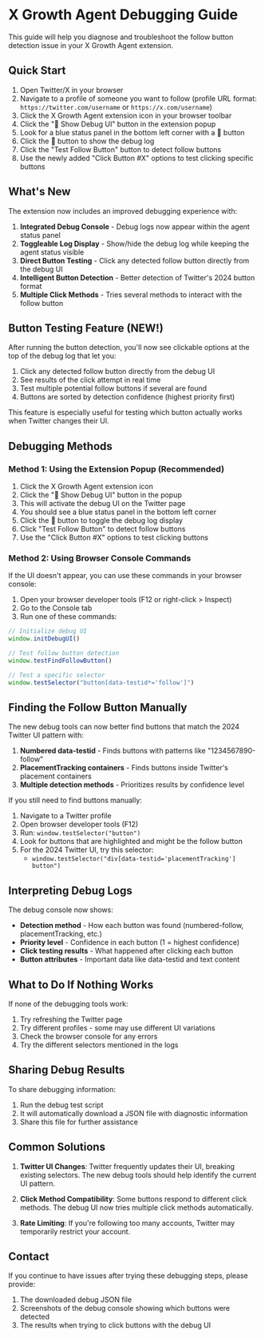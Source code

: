 # X Growth Agent Debugging Guide

This guide will help you diagnose and troubleshoot the follow button detection issue in your X Growth Agent extension.

## Quick Start

1. Open Twitter/X in your browser
2. Navigate to a profile of someone you want to follow (profile URL format: `https://twitter.com/username` or `https://x.com/username`)
3. Click the X Growth Agent extension icon in your browser toolbar
4. Click the "🐞 Show Debug UI" button in the extension popup
5. Look for a blue status panel in the bottom left corner with a 🐞 button
6. Click the 🐞 button to show the debug log
7. Click the "Test Follow Button" button to detect follow buttons
8. Use the newly added "Click Button #X" options to test clicking specific buttons

## What's New

The extension now includes an improved debugging experience with:

1. **Integrated Debug Console** - Debug logs now appear within the agent status panel
2. **Toggleable Log Display** - Show/hide the debug log while keeping the agent status visible
3. **Direct Button Testing** - Click any detected follow button directly from the debug UI
4. **Intelligent Button Detection** - Better detection of Twitter's 2024 button format
5. **Multiple Click Methods** - Tries several methods to interact with the follow button

## Button Testing Feature (NEW!)

After running the button detection, you'll now see clickable options at the top of the debug log that let you:

1. Click any detected follow button directly from the debug UI
2. See results of the click attempt in real time
3. Test multiple potential follow buttons if several are found
4. Buttons are sorted by detection confidence (highest priority first)

This feature is especially useful for testing which button actually works when Twitter changes their UI.

## Debugging Methods

### Method 1: Using the Extension Popup (Recommended)

1. Click the X Growth Agent extension icon
2. Click the "🐞 Show Debug UI" button in the popup
3. This will activate the debug UI on the Twitter page
4. You should see a blue status panel in the bottom left corner
5. Click the 🐞 button to toggle the debug log display
6. Click "Test Follow Button" to detect follow buttons
7. Use the "Click Button #X" options to test clicking buttons

### Method 2: Using Browser Console Commands

If the UI doesn't appear, you can use these commands in your browser console:

1. Open your browser developer tools (F12 or right-click > Inspect)
2. Go to the Console tab
3. Run one of these commands:

```javascript
// Initialize debug UI
window.initDebugUI()

// Test follow button detection
window.testFindFollowButton()

// Test a specific selector
window.testSelector("button[data-testid*='follow']")
```

## Finding the Follow Button Manually

The new debug tools can now better find buttons that match the 2024 Twitter UI pattern with:

1. **Numbered data-testid** - Finds buttons with patterns like "1234567890-follow"
2. **PlacementTracking containers** - Finds buttons inside Twitter's placement containers
3. **Multiple detection methods** - Prioritizes results by confidence level

If you still need to find buttons manually:

1. Navigate to a Twitter profile
2. Open browser developer tools (F12)
3. Run: `window.testSelector("button")`
4. Look for buttons that are highlighted and might be the follow button
5. For the 2024 Twitter UI, try this selector: 
   - `window.testSelector("div[data-testid='placementTracking'] button")`

## Interpreting Debug Logs

The debug console now shows:

- **Detection method** - How each button was found (numbered-follow, placementTracking, etc.)
- **Priority level** - Confidence in each button (1 = highest confidence)
- **Click testing results** - What happened after clicking each button
- **Button attributes** - Important data like data-testid and text content

## What to Do If Nothing Works

If none of the debugging tools work:

1. Try refreshing the Twitter page
2. Try different profiles - some may use different UI variations
3. Check the browser console for any errors
4. Try the different selectors mentioned in the logs

## Sharing Debug Results

To share debugging information:

1. Run the debug test script
2. It will automatically download a JSON file with diagnostic information
3. Share this file for further assistance

## Common Solutions

1. **Twitter UI Changes**: Twitter frequently updates their UI, breaking existing selectors. The new debug tools should help identify the current UI pattern.

2. **Click Method Compatibility**: Some buttons respond to different click methods. The debug UI now tries multiple click methods automatically.

3. **Rate Limiting**: If you're following too many accounts, Twitter may temporarily restrict your account.

## Contact

If you continue to have issues after trying these debugging steps, please provide:

1. The downloaded debug JSON file
2. Screenshots of the debug console showing which buttons were detected
3. The results when trying to click buttons with the debug UI 